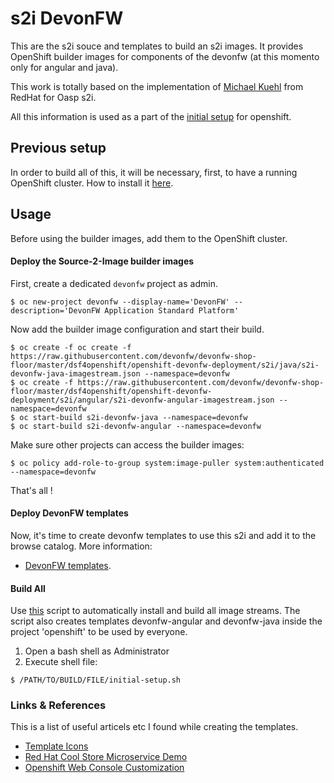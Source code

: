 # s2i DevonFW

This are the s2i souce and templates to build an s2i images. It provides OpenShift builder images for components of the devonfw (at this momento only for angular and java).

This work is totally based on the implementation of  [Michael Kuehl](https://github.com/Mickuehl) from RedHat for Oasp s2i.

All this information is used as a part of the [initial setup](./../../openshift-cluster-setup/initial-setup) for openshift.

<!--
## Overview

To build the OASP components, OpenShift's [Source-to-Image](https://github.com/openshift/source-to-image) (S2I) functionallity is used. 

Currently there are builder images for

* OASP4J (Java)
* OASP4JS (JavaScript)

In order to get started, additional templates to deploy the [devonfw 'My Thai Star'](https://github.com/devonfw/my-thai-star) reference application are provided.
-->
## Previous setup

In order to build all of this, it will be necessary, first, to have a running OpenShift cluster. How to install it [here](./../../openshift-cluster-setup/install).

## Usage

Before using the builder images, add them to the OpenShift cluster.

#### Deploy the Source-2-Image builder images

First, create a dedicated `devonfw` project as admin.

    $ oc new-project devonfw --display-name='DevonFW' --description='DevonFW Application Standard Platform'

Now add the builder image configuration and start their build.

    $ oc create -f oc create -f https://raw.githubusercontent.com/devonfw/devonfw-shop-floor/master/dsf4openshift/openshift-devonfw-deployment/s2i/java/s2i-devonfw-java-imagestream.json --namespace=devonfw
    $ oc create -f https://raw.githubusercontent.com/devonfw/devonfw-shop-floor/master/dsf4openshift/openshift-devonfw-deployment/s2i/angular/s2i-devonfw-angular-imagestream.json --namespace=devonfw
    $ oc start-build s2i-devonfw-java --namespace=devonfw
    $ oc start-build s2i-devonfw-angular --namespace=devonfw
    
Make sure other projects can access the builder images:

    $ oc policy add-role-to-group system:image-puller system:authenticated --namespace=devonfw

That's all !

#### Deploy DevonFW templates

Now, it's time to create devonfw templates to use this s2i and add it to the browse catalog. More information:
- [DevonFW templates](./../templates).

#### Build All

Use [this](https://raw.githubusercontent.com/devonfw/devonfw-shop-floor/master/dsf4openshift/openshift-cluster-setup/initial-setup/initial-setup.sh) script to automatically install and build all image streams. The script also creates templates devonfw-angular and devonfw-java inside the project 'openshift' to be used by everyone.

1. Open a bash shell as Administrator
2. Execute shell file: 

`$ /PATH/TO/BUILD/FILE/initial-setup.sh`

### Links & References

This is a list of useful articels etc I found while creating the templates.

* [Template Icons](https://github.com/openshift/openshift-docs/issues/1329)
* [Red Hat Cool Store Microservice Demo](https://github.com/jbossdemocentral/coolstore-microservice)
* [Openshift Web Console Customization](https://docs.openshift.com/container-platform/latest/install_config/web_console_customization.html)
